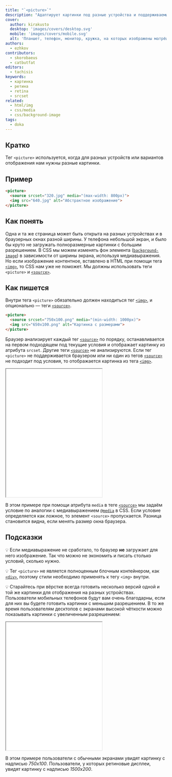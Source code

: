 ```yaml
---
title: "`<picture>`"
description: "Адаптирует картинки под разные устройства и поддерживаемые форматы."
cover:
  author: kirakusto
  desktop: 'images/covers/desktop.svg'
  mobile: 'images/covers/mobile.svg'
  alt: 'Планшет, телефон, монитор, кружка, на которых изображены матрёшки'
authors:
  - ezhkov
contributors:
  - skorobaeus
  - catbutfat
editors:
  - tachisis
keywords:
  - картинка
  - ретина
  - retina
  - srcset
related:
  - html/img
  - css/media
  - css/background-image
tags:
  - doka
---
```


## Кратко

Тег `<picture>` используется, когда для разных устройств или вариантов отображения нам нужны разные картинки.

## Пример

```html
<picture>
  <source srcset="320.jpg" media="(max-width: 800px)">
  <img src="640.jpg" alt="Абстрактное изображение">
</picture>
```

## Как понять

Одна и та же страница может быть открыта на разных устройствах и в браузерных окнах разной ширины. У телефона небольшой экран, и было бы круто не загружать полноразмерные картинки с большим разрешением. В CSS мы можем изменять фон элемента ([`background-image`](/css/background-image/)) в зависимости от ширины экрана, используя медиавыражения. Но если изображение контентное, вставлено в HTML при помощи тега [`<img>`](/html/img/), то CSS нам уже не поможет. Мы должны использовать теги `<picture>` и [`<source>`](/html/source/).

## Как пишется

Внутри тега `<picture>` обязательно должен находиться тег [`<img>`](/html/img/), и опционально — теги [`<source>`](/html/source/).

```html
<picture>
  <source srcset="750x100.png" media="(min-width: 1000px)">
  <img src="650x100.png" alt="Картинка с размерами">
</picture>
```

Браузер анализирует каждый тег [`<source>`](/html/source/) по порядку, останавливается на первом подходящем под текущие условия и отображает картинку из атрибута `srcset`. Другие теги [`<source>`](/html/source/) не анализируются. Если тег `<picture>` не поддерживается браузером или ни один из тегов [`<source>`](/html/source/) не подходит под условия, то отображается картинка из тега [`<img>`](/html/img/).

<iframe title="Подгрузка разных картинок" src="demos/default/" height="400"></iframe>

В этом примере при помощи атрибута `media` в теге [`<source>`](/html/source/) мы задаём условие по аналогии с медиавыражением [`@media`](/css/media/) в CSS. Если условие определяется как ложное, то элемент `<source>` пропускается. Разница становится видна, если менять размер окна браузера.

## Подсказки

💡 Если медиавыражение не сработало, то браузер **не** загружает для него изображение. Так что можно не экономить и писать столько условий, сколько нужно.

💡 Тег `<picture>` не является полноценным блочным контейнером, как [`<div>`](/html/div/), поэтому стили необходимо применять к тегу `<img>` внутри.

💡 Старайтесь при вёрстке всегда готовить несколько версий одной и той же картинки для отображения на разных устройствах. Пользователи мобильных телефонов будут вам очень благодарны, если для них вы будете готовить картинки с меньшим разрешением. В то же время пользователям десктопов с экранами высокой чёткости можно показывать картинки с увеличенным разрешением:

<iframe title="Отдельная картинка для ретины" src="demos/retina-picture/" height="400"></iframe>

В этом примере пользователи с обычными экранами увидят картинку с надписью _750x100_. Пользователи, у которых ретиновые дисплеи, увидят картинку с надписью _1500x200_.
